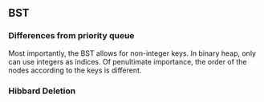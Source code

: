 ## BST

### Differences from priority queue

Most importantly, the BST allows for non-integer keys. In binary heap, only can
use integers as indices. Of penultimate importance, the order of the nodes
according to the keys is different.

### Hibbard Deletion
